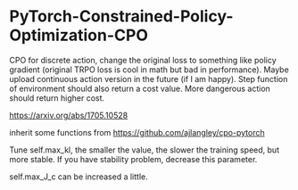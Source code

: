 # PyTorch-Constrained-Policy-Optimization-CPO

CPO for discrete action, change the original loss to something like policy gradient (original TRPO loss is cool in math but bad in performance). Maybe upload continuous action version in the future (if I am happy). Step function of environment should also return a cost value. More dangerous action should return higher cost.

https://arxiv.org/abs/1705.10528


inherit some functions from https://github.com/ajlangley/cpo-pytorch


Tune self.max_kl, the smaller the value, the slower the training speed, but more stable. If you have stability problem, decrease this parameter. 


self.max_J_c can be increased a little.

